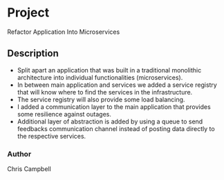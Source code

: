 # Project
Refactor Application Into Microservices

## Description
*   Split apart an application that was built in a traditional monolithic architecture into individual functionalities (microservices).  
*   In between main application and services we added a service registry that will know where to find the services in the infrastructure. 
*   The service registry will also provide some load balancing.
*   I added a communication layer to the main application that provides some resilience against outages.
*   Additional layer of abstraction is added by using a queue to send feedbacks communication channel instead of posting data directly to the respective services.

 ### Author
 Chris Campbell
